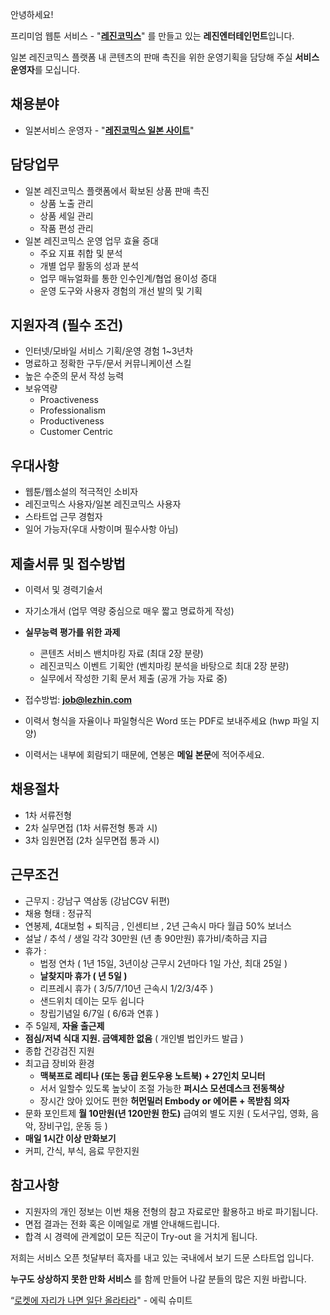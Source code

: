 안녕하세요!

프리미엄 웹툰 서비스 - "**[레진코믹스](http://www.lezhin.com)**" 를 만들고 있는 **레진엔터테인먼트**입니다.

일본 레진코믹스 플랫폼 내 콘텐츠의 판매 촉진을 위한 운영기획을 담당해 주실 **서비스 운영자**를 모십니다.	
 

## 채용분야 

- 일본서비스 운영자 - "**[레진코믹스 일본 사이트](https://www.lezhin.com/ja)**"


## 담당업무

- 일본 레진코믹스 플랫폼에서 확보된 상품 판매 촉진
  - 상품 노출 관리
  - 상품 세일 관리
  - 작품 편성 관리
- 일본 레진코믹스 운영 업무 효율 증대
  - 주요 지표 취합 및 분석
  - 개별 업무 활동의 성과 분석
  - 업무 매뉴얼화를 통한 인수인계/협업 용이성 증대
  - 운영 도구와 사용자 경험의 개선 발의 및 기획


## 지원자격 (필수 조건)

- 인터넷/모바일 서비스 기획/운영 경험 1~3년차
- 명료하고 정확한 구두/문서 커뮤니케이션 스킬
- 높은 수준의 문서 작성 능력
- 보유역량
  - Proactiveness
  - Professionalism
  - Productiveness
  - Customer Centric


## 우대사항

- 웹툰/웹소설의 적극적인 소비자
- 레진코믹스 사용자/일본 레진코믹스 사용자
- 스타트업 근무 경험자
- 일어 가능자(우대 사항이며 필수사항 아님)


## 제출서류 및 접수방법

- 이력서 및 경력기술서 
- 자기소개서 (업무 역량 중심으로 매우 짧고 명료하게 작성)
- **실무능력 평가를 위한 과제**
  - 콘텐츠 서비스 밴치마킹 자료 (최대 2장 분량)
  - 레진코믹스 이벤트 기획안 (벤치마킹 분석을 바탕으로 최대 2장 분량)
  - 실무에서 작성한 기획 문서 제출 (공개 가능 자료 중) 
- 접수방법: **job@lezhin.com** 


- 이력서 형식을 자율이나 파일형식은 Word 또는 PDF로 보내주세요 (hwp 파일 지양) 
- 이력서는 내부에 회람되기 때문에, 연봉은 **메일 본문**에 적어주세요.



## 채용절차 

- 1차 서류전형
- 2차 실무면접 (1차 서류전형 통과 시)
- 3차 임원면접 (2차 실무면접 통과 시)

## 근무조건

- 근무지 : 강남구 역삼동 (강남CGV 뒤편)
- 채용 형태 : 정규직
- 연봉제, 4대보험 + 퇴직금 , 인센티브 , 2년 근속시 마다 월급 50% 보너스
- 설날 / 추석 / 생일 각각 30만원 (년 총 90만원) 휴가비/축하금 지급
- 휴가 : 
  - 법정 연차 ( 1년 15일, 3년이상 근무시 2년마다 1일 가산, 최대 25일 )
  - **날찾지마 휴가 ( 년 5일 )**
  - 리프레시 휴가 ( 3/5/7/10년 근속시 1/2/3/4주 )
  - 샌드위치 데이는 모두 쉽니다
  - 창립기념일 6/7일 ( 6/6과 연휴 )
- 주 5일제, **자율 출근제**
- **점심/저녁 식대 지원. 금액제한 없음** ( 개인별 법인카드 발급 )
- 종합 건강검진 지원
- 최고급 장비와 환경
  - **맥북프로 레티나 (또는 동급 윈도우용 노트북) + 27인치 모니터** 
  - 서서 일할수 있도록 높낮이 조절 가능한 **퍼시스 모션데스크 전동책상** 
  - 장시간 앉아 있어도 편한 **허먼밀러 Embody or 에어론 + 목받침 의자**
- 문화 포인트제 **월 10만원(년 120만원 한도)** 급여외 별도 지원 ( 도서구입, 영화, 음악, 장비구입, 운동 등 )
- **매일 1시간 이상 만화보기**
- 커피, 간식, 부식, 음료 무한지원


## 참고사항

- 지원자의 개인 정보는 이번 채용 전형의 참고 자료로만 활용하고 바로 파기됩니다.
- 면접 결과는 전화 혹은 이메일로 개별 안내해드립니다.
- 합격 시 경력에 관계없이 모든 직군이 Try-out 을 거치게 됩니다. 


저희는 서비스 오픈 첫달부터 흑자를 내고 있는 국내에서 보기 드문 스타트업 입니다.

**누구도 상상하지 못한 만화 서비스** 를 함께 만들어 나갈 분들의 많은 지원 바랍니다.

“[로켓에 자리가 나면 일단 올라타라](http://estima.wordpress.com/2012/05/28/sheryl/)" - 에릭 슈미트